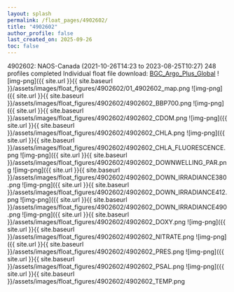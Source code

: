 ```yaml
---
layout: splash
permalink: /float_pages/4902602/
title: "4902602"
author_profile: false
last_created_on: 2025-09-26
toc: false
---
```

 
4902602: NAOS-Canada (2021-10-26T14:23 to 2023-08-25T10:27)
248 profiles completed
Individual float file download: [BGC_Argo_Plus_Global](https://ftp.soest.hawaii.edu/bgc_argo_plus/Individual_Floats/outliers_removed/4902602_Sprof_processed.nc)
![img-png]({{ site.url }}{{ site.baseurl }}/assets/images/float_figures/4902602/01_4902602_map.png
![img-png]({{ site.url }}{{ site.baseurl }}/assets/images/float_figures/4902602/4902602_BBP700.png
![img-png]({{ site.url }}{{ site.baseurl }}/assets/images/float_figures/4902602/4902602_CDOM.png
![img-png]({{ site.url }}{{ site.baseurl }}/assets/images/float_figures/4902602/4902602_CHLA.png
![img-png]({{ site.url }}{{ site.baseurl }}/assets/images/float_figures/4902602/4902602_CHLA_FLUORESCENCE.png
![img-png]({{ site.url }}{{ site.baseurl }}/assets/images/float_figures/4902602/4902602_DOWNWELLING_PAR.png
![img-png]({{ site.url }}{{ site.baseurl }}/assets/images/float_figures/4902602/4902602_DOWN_IRRADIANCE380.png
![img-png]({{ site.url }}{{ site.baseurl }}/assets/images/float_figures/4902602/4902602_DOWN_IRRADIANCE412.png
![img-png]({{ site.url }}{{ site.baseurl }}/assets/images/float_figures/4902602/4902602_DOWN_IRRADIANCE490.png
![img-png]({{ site.url }}{{ site.baseurl }}/assets/images/float_figures/4902602/4902602_DOXY.png
![img-png]({{ site.url }}{{ site.baseurl }}/assets/images/float_figures/4902602/4902602_NITRATE.png
![img-png]({{ site.url }}{{ site.baseurl }}/assets/images/float_figures/4902602/4902602_PRES.png
![img-png]({{ site.url }}{{ site.baseurl }}/assets/images/float_figures/4902602/4902602_PSAL.png
![img-png]({{ site.url }}{{ site.baseurl }}/assets/images/float_figures/4902602/4902602_TEMP.png

